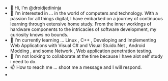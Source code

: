 - 👋 Hi, I’m @droidjedininja
- 👀 I’m interested in ... in the world of computers and technology. With a passion for all things digital, I have embarked on a journey of continuous learning through extensive home study. From the inner workings of hardware components to the intricacies of software development, my curiosity knows no bounds.
- 🌱 I’m currently learning ... Linux , C++ , Developing and Implementing Web Applications with Visual C# and Visual Stuido.Net , Android Modding , and some Network , Web application penetration testing. 
- 💞️ I’m not looking to collaborate at the time because I have alot self study i need to do.
- 📫 How to reach me ... shoot me a message and I will respond.
- 

<!---
droidjedininja/droidjedininja is a ✨ special ✨ repository because its `README.md` (this file) appears on your GitHub profile.
You can click the Preview link to take a look at your changes.
--->
